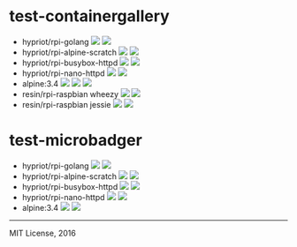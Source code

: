 # test-containergallery

- hypriot/rpi-golang
[![](https://badges.container.gallery/image/hypriot/rpi-golang.svg)](https://container.gallery "Get your cool 🐳 Badges at Container.Gallery")
[![](https://badges.container.gallery/version/hypriot/rpi-golang.svg)](https://container.gallery "Get your cool 🐳 Badges at Container.Gallery")
- hypriot/rpi-alpine-scratch
[![](https://badges.container.gallery/image/hypriot/rpi-alpine-scratch.svg)](https://container.gallery "Get your cool 🐳 Badges at Container.Gallery")
[![](https://badges.container.gallery/version/hypriot/rpi-alpine-scratch.svg)](https://container.gallery "Get your cool 🐳 Badges at Container.Gallery")
- hypriot/rpi-busybox-httpd
[![](https://badges.container.gallery/image/hypriot/rpi-busybox-httpd.svg)](https://container.gallery "Get your cool 🐳 Badges at Container.Gallery")
[![](https://badges.container.gallery/version/hypriot/rpi-busybox-httpd.svg)](https://container.gallery "Get your cool 🐳 Badges at Container.Gallery")
- hypriot/rpi-nano-httpd
[![](https://badges.container.gallery/image/hypriot/rpi-nano-httpd.svg)](https://container.gallery "Get your cool 🐳 Badges at Container.Gallery")
[![](https://badges.container.gallery/version/hypriot/rpi-nano-httpd.svg)](https://container.gallery "Get your cool 🐳 Badges at Container.Gallery")
- alpine:3.4
[![](https://badges.container.gallery/image/alpine:3.4.svg)](https://container.gallery "Get your cool 🐳 Badges at Container.Gallery")
[![](https://badges.container.gallery/version/alpine:3.4.svg)](https://container.gallery "Get your cool 🐳 Badges at Container.Gallery")
[![](https://img.shields.io/badge/quality-A+-blue.svg)](https://container.gallery "Get your cool 🐳 Badges at Container.Gallery")
- resin/rpi-raspbian wheezy
[![](https://img.shields.io/badge/%2033MB%2F87MB%20-%2013%20layers%20-blue.svg)](https://container.gallery "Get your cool 🐳 Badges at Container.Gallery")
[![](https://img.shields.io/badge/%20tag%20-%20wheezy%20-blue.svg)](https://container.gallery "Get your cool 🐳 Badges at Container.Gallery")
- resin/rpi-raspbian jessie
[![](https://img.shields.io/badge/%2044MB%2F118MB%20-%2018%20layers%20-blue.svg)](https://container.gallery "Get your cool 🐳 Badges at Container.Gallery")
[![](https://img.shields.io/badge/%20tag%20-%20jessie%20-blue.svg)](https://container.gallery "Get your cool 🐳 Badges at Container.Gallery")


# test-microbadger

- hypriot/rpi-golang
[![](https://images.microbadger.com/badges/image/hypriot/rpi-golang.svg)](https://microbadger.com/images/hypriot/rpi-golang "Get your own image badge on microbadger.com")
[![](https://images.microbadger.com/badges/version/hypriot/rpi-golang.svg)](https://microbadger.com/images/hypriot/rpi-golang "Get your own version badge on microbadger.com")
- hypriot/rpi-alpine-scratch
[![](https://images.microbadger.com/badges/image/hypriot/rpi-alpine-scratch.svg)](https://microbadger.com/images/hypriot/rpi-alpine-scratch "Get your own image badge on microbadger.com")
[![](https://images.microbadger.com/badges/version/hypriot/rpi-alpine-scratch.svg)](https://microbadger.com/images/hypriot/rpi-alpine-scratch "Get your own version badge on microbadger.com")
- hypriot/rpi-busybox-httpd
[![](https://images.microbadger.com/badges/image/hypriot/rpi-busybox-httpd.svg)](https://microbadger.com/images/hypriot/rpi-busybox-httpd "Get your own image badge on microbadger.com")
[![](https://images.microbadger.com/badges/version/hypriot/rpi-busybox-httpd.svg)](https://microbadger.com/images/hypriot/rpi-busybox-httpd "Get your own version badge on microbadger.com")
- hypriot/rpi-nano-httpd
[![](https://images.microbadger.com/badges/image/hypriot/rpi-nano-httpd.svg)](https://microbadger.com/images/hypriot/rpi-nano-httpd "Get your own image badge on microbadger.com")
[![](https://images.microbadger.com/badges/version/hypriot/rpi-nano-httpd.svg)](https://microbadger.com/images/hypriot/rpi-nano-httpd "Get your own version badge on microbadger.com")
- alpine:3.4
[![](https://images.microbadger.com/badges/image/alpine:3.4.svg)](https://microbadger.com/images/alpine:3.4 "Get your own image badge on microbadger.com")
[![](https://images.microbadger.com/badges/version/alpine:3.4.svg)](https://microbadger.com/images/hypriot/rpi-nano-httpd "Get your own version badge on microbadger.com")

---
MIT License, 2016
